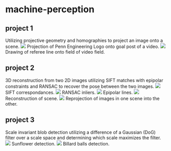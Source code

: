 # machine-perception

## project 1

Utilizing projective geometry and homographies to project an image onto a scene.
![](project1/warped_images/warped_img108.png)
Projection of Penn Engineering Logo onto goal post of a video.
![](project1/processed_images/processed_img1.png)
Drawing of referee line onto field of video field.

## project 2

3D reconstruction from two 2D images utilizing SIFT matches with epipolar constraints and RANSAC to recover the pose between the two images.
![](project2/images/images56/sift.png)
SIFT correspondances.
![](project2/images/images56/RANSACinliers.png)
RANSAC inliers.
![](project2/images/images56/epilines.png)
Epipolar lines.
![](project2/images/images56/reconstruction.png)
Reconstruction of scene.
![](project2/images/images56/reprojection.png)
Reprojection of images in one scene into the other.

## project 3

Scale invariant blob detection utilizing a difference of a Gaussian (DoG) filter over a scale space and determining which scale maximizes the filter.
![](project3/images/p2-2sunflower.png)
Sunflower detection.
![](project3/images/p2-2pool.png)
Billard balls detection.
